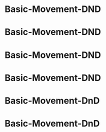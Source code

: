 # Basic-Movement-DND
# Basic-Movement-DND
# Basic-Movement-DND
# Basic-Movement-DND
# Basic-Movement-DnD
# Basic-Movement-DnD
